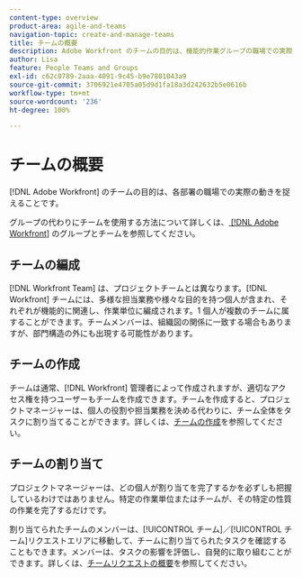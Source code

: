 ```yaml
---
content-type: overview
product-area: agile-and-teams
navigation-topic: create-and-manage-teams
title: チームの概要
description: Adobe Workfront のチームの目的は、機能的作業グループの職場での実際の動きを捉えることです。
author: Lisa
feature: People Teams and Groups
exl-id: c62c0789-2aaa-4091-9c45-b9e7801043a9
source-git-commit: 3706921e4705a05d9d1fa18a3d242632b5e0616b
workflow-type: tm+mt
source-wordcount: '236'
ht-degree: 100%

---
```


# チームの概要

<!-- Audited: 01/2024 -->

[!DNL Adobe Workfront] のチームの目的は、各部署の職場での実際の動きを捉えることです。

グループの代わりにチームを使用する方法について詳しくは、[ [!DNL Adobe Workfront]](../../people-teams-and-groups/work-with-groups-and-teams/understanding-differences-and-similarities-between-groups-and-teams.md) のグループとチームを参照してください。

## チームの編成

[!DNL Workfront Team] は、プロジェクトチームとは異なります。[!DNL Workfront] チームには、多様な担当業務や様々な目的を持つ個人が含まれ、それぞれが機能的に関連し、作業単位に編成されます。1 個人が複数のチームに属することができます。チームメンバーは、組織図の関係に一致する場合もありますが、部門構造の外にも出現する可能性があります。

## チームの作成

チームは通常、[!DNL Workfront] 管理者によって作成されますが、適切なアクセス権を持つユーザーもチームを作成できます。チームを作成すると、プロジェクトマネージャーは、個人の役割や担当業務を決める代わりに、チーム全体をタスクに割り当てることができます。詳しくは、[チームの作成](/help/quicksilver/people-teams-and-groups/create-and-manage-teams/create-a-team.md)を参照してください。

## チームの割り当て

プロジェクトマネージャーは、どの個人が割り当てを完了するかを必ずしも把握しているわけではありません。特定の作業単位またはチームが、その特定の性質の作業を完了するだけです。

割り当てられたチームのメンバーは、[!UICONTROL チーム]／[!UICONTROL チーム]リクエストエリアに移動して、チームに割り当てられたタスクを確認することもできます。メンバーは、タスクの影響を評価し、自発的に取り組むことができます。詳しくは、[チームリクエストの概要](/help/quicksilver/people-teams-and-groups/work-with-team-requests/team-requests-overview.md)を参照してください。
